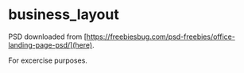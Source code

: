 # business_layout

PSD downloaded from [https://freebiesbug.com/psd-freebies/office-landing-page-psd/](here).

For excercise purposes.